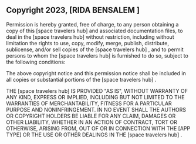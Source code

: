 ## Copyright 2023, [RIDA BENSALEM ]


Permission is hereby granted, free of charge, to any person obtaining a copy of this [space travelers hub] and associated documentation files, to deal in the [space travelers hub]  without restriction, including without limitation the rights to use, copy, modify, merge, publish, distribute, sublicense, and/or sell copies of the [space travelers hub] , and to permit persons to whom the [space travelers hub]  is furnished to do so, subject to the following conditions:

The above copyright notice and this permission notice shall be included in all copies or substantial portions of the [space travelers hub] .

THE [space travelers hub]  IS PROVIDED "AS IS", WITHOUT WARRANTY OF ANY KIND, EXPRESS OR IMPLIED, INCLUDING BUT NOT LIMITED TO THE WARRANTIES OF MERCHANTABILITY, FITNESS FOR A PARTICULAR PURPOSE AND NONINFRINGEMENT. IN NO EVENT SHALL THE AUTHORS OR COPYRIGHT HOLDERS BE LIABLE FOR ANY CLAIM, DAMAGES OR OTHER LIABILITY, WHETHER IN AN ACTION OF CONTRACT, TORT OR OTHERWISE, ARISING FROM, OUT OF OR IN CONNECTION WITH THE [APP TYPE] OR THE USE OR OTHER DEALINGS IN THE [space travelers hub] .
